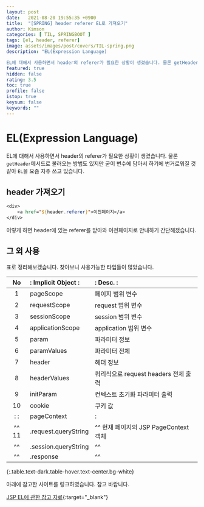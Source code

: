 ```yaml
---
layout: post
date:   2021-08-20 19:55:35 +0900
title:  "[SPRING] header referer EL로 가져오기"
author: Kimson
categories: [ TIL, SPRINGBOOT ]
tags: [el, header, referer]
image: assets/images/post/covers/TIL-spring.png
description: "EL(Expression Language)

EL에 대해서 사용하면서 header의 referer가 필요한 상황이 생겼습니다. 물론 getHeader메서드로 불러오는 방법도 있지만 굳이 변수에 담아서 하기에 번거로워질 것 같아 EL을 요즘 자주 쓰고 있습니다."
featured: true
hidden: false
rating: 3.5
toc: true
profile: false
istop: true
keysum: false
keywords: ""
---
```


# EL(Expression Language)

EL에 대해서 사용하면서 header의 referer가 필요한 상황이 생겼습니다. 물론 `getHeader`메서드로 불러오는 방법도 있지만 굳이 변수에 담아서 하기에 번거로워질 것 같아 `EL`을 요즘 자주 쓰고 있습니다.

## header 가져오기

```jsp
<div>
    <a href="${header.referer}">이전페이지</a>
</div>
```

이렇게 하면 header에 있는 referer를 받아와 이전페이지로 안내하기 간단해졌습니다.

## 그 외 사용

표로 정리해보겠습니다. 찾아보니 사용가능한 타입들이 많았습니다.

|     No    | : Implicit Object  :| :       Desc.    : |
| :-------: | :------------------ | :----------------- |
|     1     | pageScope           | 페이지 범위 변수    |
|     2     | requestScope        |request 범위 변수    |
|     3     | sessionScope        |session 범위 변수    |
|     4     | applicationScope    |application 범위 변수|
|     5     | param               |파라미터 정보        |
|     6     | paramValues         |파라미터 전체        |
|     7     | header              |헤더 정보            |
|     8     | headerValues        |쿼리식으로 request headers 전체 출력|
|     9     | initParam           |컨텍스트 초기화 파라미터 출력|
|     10    | cookie              |쿠키 값              |
| :       : | pageContext         | :                   |
|^^   11    | .request.queryString|^^ 현재 페이지의 JSP PageContext 객체  |
|^^         | .session.queryString|^^                   |
|^^         | .response           |^^                   |
{:.table.text-dark.table-hover.text-center.bg-white}

아래에 참고한 사이트를 링크하였습니다. 참고 바랍니다.

[JSP EL에 관한 참고 자료](https://www.tutorialspoint.com/jsp/jsp_expression_language.htm){:target="_blank"}